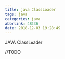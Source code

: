 ```yaml
---
title: java ClassLoader
tags: java
categories: java
abbrlink: 48236
date: 2018-12-03 19:28:49
---
```


JAVA ClassLoader

//TODO
